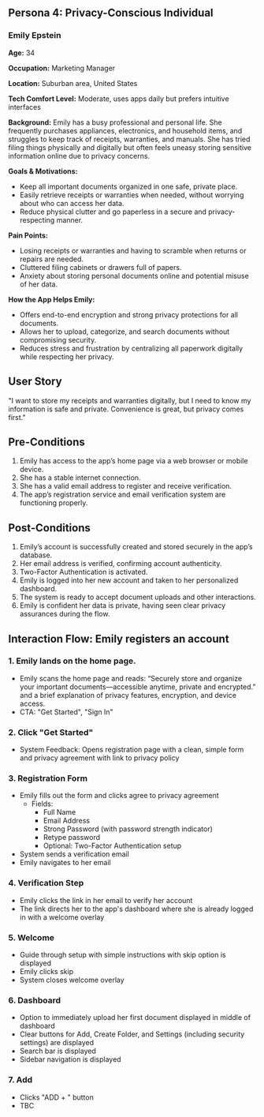 ## Persona 4: Privacy-Conscious Individual

### Emily Epstein

**Age:** 34

**Occupation:** Marketing Manager

**Location:** Suburban area, United States

**Tech Comfort Level:** Moderate, uses apps daily but prefers intuitive interfaces

**Background:**
Emily has a busy professional and personal life. She frequently purchases appliances, electronics, and household items, and struggles to keep track of receipts, warranties, and manuals. She has tried filing things physically and digitally but often feels uneasy storing sensitive information online due to privacy concerns.

**Goals & Motivations:**
- Keep all important documents organized in one safe, private place.
- Easily retrieve receipts or warranties when needed, without worrying about who can access her data.
- Reduce physical clutter and go paperless in a secure and privacy-respecting manner.

**Pain Points:**
- Losing receipts or warranties and having to scramble when returns or repairs are needed.
- Cluttered filing cabinets or drawers full of papers.
- Anxiety about storing personal documents online and potential misuse of her data.

**How the App Helps Emily:**
- Offers end-to-end encryption and strong privacy protections for all documents.
- Allows her to upload, categorize, and search documents without compromising security.
- Reduces stress and frustration by centralizing all paperwork digitally while respecting her privacy.

## User Story
"I want to store my receipts and warranties digitally, but I need to know my information is safe and private. Convenience is great, but privacy comes first."

## Pre-Conditions
1. Emily has access to the app’s home page via a web browser or mobile device.
2. She has a stable internet connection.
3. She has a valid email address to register and receive verification.
4. The app’s registration service and email verification system are functioning properly.

## Post-Conditions
1. Emily’s account is successfully created and stored securely in the app’s database.
2. Her email address is verified, confirming account authenticity.
3. Two-Factor Authentication is activated.
4. Emily is logged into her new account and taken to her personalized dashboard.
5. The system is ready to accept document uploads and other interactions.
6. Emily is confident her data is private, having seen clear privacy assurances during the flow.

## Interaction Flow: Emily registers an account

### 1. Emily lands on the home page.
   - Emily scans the home page and reads: “Securely store and organize your important documents—accessible anytime, private and encrypted.” and a brief explanation of privacy features, encryption, and device access.
   - CTA: "Get Started", "Sign In"
### 2. Click "Get Started"
   - System Feedback: Opens registration page with a clean, simple form and privacy agreement with link to privacy policy
### 3. Registration Form
   - Emily fills out the form and clicks agree to privacy agreement
      - Fields:
        - Full Name
        - Email Address
        - Strong Password (with password strength indicator)
        - Retype password
        - Optional: Two-Factor Authentication setup
   - System sends a verification email
   - Emily navigates to her email
### 4. Verification Step
   - Emily clicks the link in her email to verify her account
   - The link directs her to the app's dashboard where she is already logged in with a welcome overlay
### 5. Welcome
   - Guide through setup with simple instructions with skip option is displayed
   - Emily clicks skip
   - System closes welcome overlay
### 6. Dashboard
   - Option to immediately upload her first document displayed in middle of dashboard
   - Clear buttons for Add, Create Folder, and Settings (including security settings) are displayed
   - Search bar is displayed
   - Sidebar navigation is displayed
### 7. Add
   - Clicks "ADD + " button
   - TBC